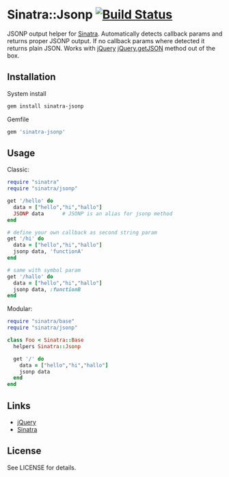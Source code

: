 Sinatra::Jsonp [![Build Status](https://travis-ci.org/shtirlic/sinatra-jsonp.png)](https://travis-ci.org/shtirlic/sinatra-jsonp)
==============

JSONP output helper for [Sinatra](http://sinatrarb.com). Automatically detects callback params and returns proper JSONP output.
If no callback params where detected it returns plain JSON.
Works with [jQuery](http://jquery.com) [jQuery.getJSON](http://api.jquery.com/jQuery.getJSON/) method out of the box.


Installation
------------

System install

```bash
gem install sinatra-jsonp
```

Gemfile

```ruby
gem 'sinatra-jsonp'
```

Usage
-----

Classic:

```ruby
require "sinatra"
require "sinatra/jsonp"

get '/hello' do
  data = ["hello","hi","hallo"]
  JSONP data      # JSONP is an alias for jsonp method
end

# define your own callback as second string param
get '/hi' do
  data = ["hello","hi","hallo"]
  jsonp data, 'functionA'
end

# same with symbol param
get '/hallo' do
  data = ["hello","hi","hallo"]
  jsonp data, :functionB
end
```
Modular:

```ruby
require "sinatra/base"
require "sinatra/jsonp"

class Foo < Sinatra::Base
  helpers Sinatra::Jsonp

  get '/' do
    data = ["hello","hi","hallo"]
    jsonp data
  end
end
```

Links
-----

* [jQuery](http://jquery.com)
* [Sinatra](http://www.sinatrarb.com)


License
-------

See LICENSE for details.
